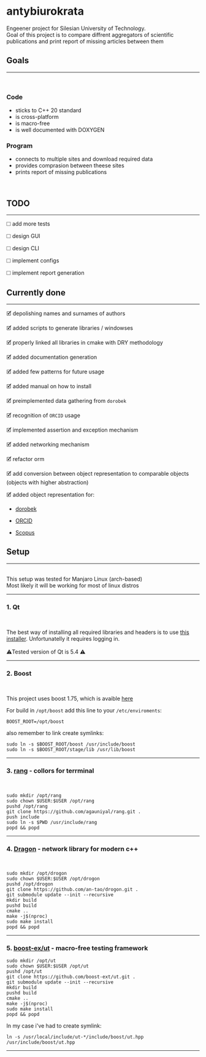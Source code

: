 # antybiurokrata

Engeener project for Silesian University of Technology. </br>
Goal of this project is to compare diffrent aggregators of scientific publications and print report of missing articles between them

## Goals
---
</br>

### Code

- sticks to C++ 20 standard
- is cross-platform
- is macro-free
- is well documented with DOXYGEN

### Program

- connects to multiple sites and download required data
- provides comprasion between theese sites
- prints report of missing publications

</br>

## TODO
---

<!-- 	- add object representation for: -->
<!-- 	- [BN](https://data.bn.org.pl/bibs) // no sense: bn does not support science artticles, only books -->
<!-- 	- [Web Of Science](https://developer.clarivate.com/apis/wos) // => failed: cannot access API -->
🞎 add more tests

🞎 design GUI

🞎 design CLI

🞎 implement configs

🞎 implement report generation


## Currently done
---

🗹 depolishing names and surnames of authors

🗹 added scripts to generate libraries / windowses

🗹 properly linked all libraries in cmake with DRY methodology

🗹 added documentation generation

🗹 added few patterns for future usage

🗹 added manual on how to install

🗹 preimplemented data gathering from `dorobek`

🗹 recognition of `ORCID` usage

🗹 implemented assertion and exception mechanism

🗹 added networking mechanism

🗹 refactor orm

🗹 add conversion between object representation to comparable objects (objects with higher abstraction)

🗹 added object representation for:

- [dorobek](https://www.bg.polsl.pl/expertus/new/bib/)

- [ORCID](https://pub.orcid.org/v3.0/)

- [Scopus](https://dev.elsevier.com/)



## Setup
---
</br>
This setup was tested for Manjaro Linux (arch-based)
</br>
Most likely it will be working for most of linux distros
</br>

---
### 1. Qt
</br>

The best way of installing all required libraries and headers is to use [this installer](https://www.qt.io/download-qt-installer?hsCtaTracking=99d9dd4f-5681-48d2-b096-470725510d34%7C074ddad0-fdef-4e53-8aa8-5e8a876d6ab4). Unfortunatelly it requires logging in.
</br>
</br>
⚠️Tested version of Qt is 5.4 ⚠️
</br>

---
### 2. Boost
</br>

This project uses boost 1.75, which is avaible [here](https://www.boost.org/users/history/version_1_75_0.html)

For build in `/opt/boost` add this line to your `/etc/enviroments`:

```
BOOST_ROOT=/opt/boost
```

also remember to link create symlinks:

```
sudo ln -s $BOOST_ROOT/boost /usr/include/boost
sudo ln -s $BOOST_ROOT/stage/lib /usr/lib/boost
```
---
### 3. [rang](https://github.com/agauniyal/rang) - collors for terrminal
</br>

```
sudo mkdir /opt/rang
sudo chown $USER:$USER /opt/rang
pushd /opt/rang
git clone https://github.com/agauniyal/rang.git .
push include
sudo ln -s $PWD /usr/include/rang
popd && popd
```
---
### 4. [Dragon](https://github.com/an-tao/drogon) - network library for modern c++
</br>

```
sudo mkdir /opt/drogon
sudo chown $USER:$USER /opt/drogon
pushd /opt/drogon
git clone https://github.com/an-tao/drogon.git .
git submodule update --init --recursive
mkdir build
pushd build
cmake ..
make -j$(nproc)
sudo make install
popd && popd
```
---
### 5. [boost-ex/ut](https://github.com/boost-ext/ut) -  macro-free testing framework

```
sudo mkdir /opt/ut
sudo chown $USER:$USER /opt/ut
pushd /opt/ut
git clone https://github.com/boost-ext/ut.git .
git submodule update --init --recursive
mkdir build
pushd build
cmake ..
make -j$(nproc)
sudo make install
popd && popd
```

In my case i've had to create symlink:

```
ln -s /usr/local/include/ut-*/include/boost/ut.hpp /usr/include/boost/ut.hpp
```	
---

